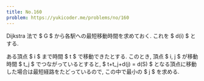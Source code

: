```yaml
---
title: No.160
problem: https://yukicoder.me/problems/no/160
---
```

Dijkstra 法で $ G $ から各駅への最短移動時間を求めておく. これを $ d(i) $ とする.

ある頂点 $ i $ まで時間 $ t $ で移動できたとする. このとき, 頂点 $ i, j $ が移動時間 $ t_j $ でつながっているとすると, $ t+t_j+d(j) = d(S) $ となる頂点に移動した場合は最短経路をたどっているので, この中で最小の $ j $ を求める.
